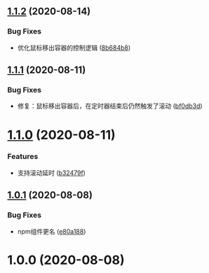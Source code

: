 ## [1.1.2](https://github.com/cumt-robin/vue-list-autoscroll/compare/v1.1.1...v1.1.2) (2020-08-14)


### Bug Fixes

* 优化鼠标移出容器的控制逻辑 ([8b684b8](https://github.com/cumt-robin/vue-list-autoscroll/commit/8b684b860954e841d0f51e8e9c90223dbd6fa73d))



## [1.1.1](https://github.com/cumt-robin/vue-list-autoscroll/compare/v1.1.0...v1.1.1) (2020-08-11)


### Bug Fixes

* 修复：鼠标移出容器后，在定时器结束后仍然触发了滚动 ([bf0db3d](https://github.com/cumt-robin/vue-list-autoscroll/commit/bf0db3d616196d1bb1ee6b5c8940344635b0c25d))



# [1.1.0](https://github.com/cumt-robin/vue-list-autoscroll/compare/v1.0.1...v1.1.0) (2020-08-11)


### Features

* 支持滚动延时 ([b32479f](https://github.com/cumt-robin/vue-list-autoscroll/commit/b32479f77f937f53968b0cb879fac312bd4b565e))



## [1.0.1](https://github.com/cumt-robin/vue-list-autoscroll/compare/v1.0.0...v1.0.1) (2020-08-08)


### Bug Fixes

* npm组件更名 ([e80a188](https://github.com/cumt-robin/vue-list-autoscroll/commit/e80a1882d4a05f822360996e0e39c226c05ddf53))



# 1.0.0 (2020-08-08)



